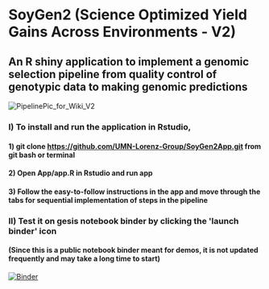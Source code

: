 # SoyGen2 (Science Optimized Yield Gains Across Environments - V2) 
## An R shiny application to implement a genomic selection pipeline from quality control of genotypic data to making genomic predictions 
![PipelinePic_for_Wiki_V2](https://github.com/UMN-Lorenz-Group/SoyGen2App/assets/12753252/5e76c000-bf4e-4849-bbad-29df6a6fb22e)
### I) To install and run the application in Rstudio, 
#### 1) git clone https://github.com/UMN-Lorenz-Group/SoyGen2App.git from git bash or terminal 
#### 2) Open App/app.R in Rstudio and run app 
#### 3) Follow the easy-to-follow instructions in the app and move through the tabs for sequential implementation of steps in the pipeline




### II) Test it on gesis notebook binder by clicking the 'launch binder' icon 
#### (Since this is a public notebook binder meant for demos, it is not updated frequently and may take a long time to start)
[![Binder](https://mybinder.org/badge_logo.svg)](https://notebooks.gesis.org/binder/v2/gh/UMN-Lorenz-Group/SoyGen2App/main?urlpath=rstudio)
